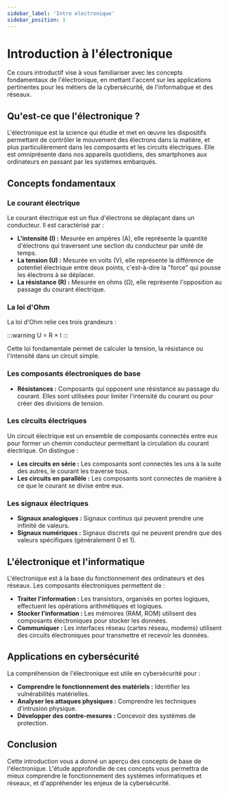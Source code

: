 ```yaml
---
sidebar_label: 'Intro electronique'
sidebar_position: 1
---
```


# Introduction à l'électronique

Ce cours introductif vise à vous familiariser avec les concepts fondamentaux de l'électronique, en mettant l'accent sur les applications pertinentes pour les métiers de la cybersécurité, de l'informatique et des réseaux.

## Qu'est-ce que l'électronique ?

L'électronique est la science qui étudie et met en œuvre les dispositifs permettant de contrôler le mouvement des électrons dans la matière, et plus particulièrement dans les composants et les circuits électriques. Elle est omniprésente dans nos appareils quotidiens, des smartphones aux ordinateurs en passant par les systèmes embarqués.

## Concepts fondamentaux

### Le courant électrique

Le courant électrique est un flux d'électrons se déplaçant dans un conducteur. Il est caractérisé par :

*   **L'intensité (I) :** Mesurée en ampères (A), elle représente la quantité d'électrons qui traversent une section du conducteur par unité de temps.
*   **La tension (U) :** Mesurée en volts (V), elle représente la différence de potentiel électrique entre deux points, c'est-à-dire la "force" qui pousse les électrons à se déplacer.
*   **La résistance (R) :** Mesurée en ohms (Ω), elle représente l'opposition au passage du courant électrique.

### La loi d'Ohm

La loi d'Ohm relie ces trois grandeurs :

:::warning
U = R × I
:::

Cette loi fondamentale permet de calculer la tension, la résistance ou l'intensité dans un circuit simple.

### Les composants électroniques de base

*   **Résistances :** Composants qui opposent une résistance au passage du courant. Elles sont utilisées pour limiter l'intensité du courant ou pour créer des divisions de tension.



### Les circuits électriques

Un circuit électrique est un ensemble de composants connectés entre eux pour former un chemin conducteur permettant la circulation du courant électrique. On distingue :

*   **Les circuits en série :** Les composants sont connectés les uns à la suite des autres, le courant les traverse tous.
*   **Les circuits en parallèle :** Les composants sont connectés de manière à ce que le courant se divise entre eux.

### Les signaux électriques

*   **Signaux analogiques :** Signaux continus qui peuvent prendre une infinité de valeurs.
*   **Signaux numériques :** Signaux discrets qui ne peuvent prendre que des valeurs spécifiques (généralement 0 et 1).

## L'électronique et l'informatique

L'électronique est à la base du fonctionnement des ordinateurs et des réseaux. Les composants électroniques permettent de :

*   **Traiter l'information :** Les transistors, organisés en portes logiques, effectuent les opérations arithmétiques et logiques.
*   **Stocker l'information :** Les mémoires (RAM, ROM) utilisent des composants électroniques pour stocker les données.
*   **Communiquer :** Les interfaces réseau (cartes réseau, modems) utilisent des circuits électroniques pour transmettre et recevoir les données.

## Applications en cybersécurité

La compréhension de l'électronique est utile en cybersécurité pour :

*   **Comprendre le fonctionnement des matériels :** Identifier les vulnérabilités matérielles.
*   **Analyser les attaques physiques :** Comprendre les techniques d'intrusion physique.
*   **Développer des contre-mesures :** Concevoir des systèmes de protection.

## Conclusion

Cette introduction vous a donné un aperçu des concepts de base de l'électronique. L'étude approfondie de ces concepts vous permettra de mieux comprendre le fonctionnement des systèmes informatiques et réseaux, et d'appréhender les enjeux de la cybersécurité.

